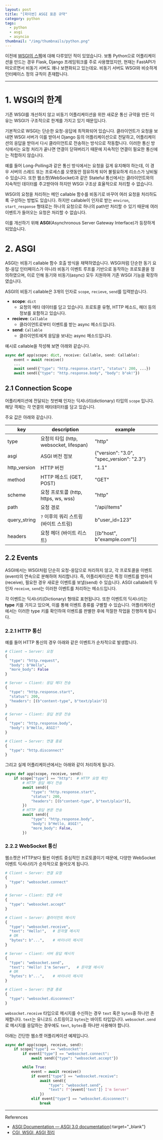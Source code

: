 ```yaml
---
layout: post
title: "[파이썬] ASGI 표준 규약"
category: python
tags:
  - python
  - asgi
  - asyncio
thumbnail: "/img/thumbnails/python.png"
---
```


이전에 [WSGI의 스펙](/docs/python-wsgi)에 대해 다루었던 적이 있었습니다.
보통 Python으로 어플리케이션을 만드는 경우 Flask, Django 프레임워크를 주로 사용했었지만, 현재는 FastAPI가 떠오르면서 비동기 서버도 꽤나 보편화되고 있는데요.
비동기 서버도 WSGI와 비슷하게 인터페이스 정의 규칙이 존재합니다.

---

# 1. WSGI의 한계

기존 WSGI를 개선하지 않고 비동기 어플리케이션을 위한 새로운 통신 규약을 만든 이유는 WSGI가 구조적으로 한계를 가지고 있기 때문입니다.

기본적으로 WSGI는 단순한 요청-응답에 최적화되어 있습니다.
클라이언트가 요청을 보내면 WSGI 서버가 이를 받아서 Django 등의 어플리케이션으로 전달하고, 어플리케이션의 응답을 받아서 다시 클라이언트로 전송하는 방식으로 작동합니다.
이러한 통신 방식에서는 요청 처리가 끝나면 연결이 닫혀버리기 때문에 지속적인 연결이 필요한 통신에는 적합하지 않습니다.

예를 들어 Long-Polling과 같은 통신 방식에서는 요청을 길게 유지해야 하는데, 이 경우 서버의 스레드 또는 프로세스를 오랫동안 점유하게 되어 불필요하게 리소스가 낭비될 수 있습니다.
또한 웹소켓(WebSocket)과 같은 Stateful 통신에서는 클라이언트와의 지속적인 데이터를 주고받아야 하지만 WSGI 구조상 효율적으로 처리할 수 없습니다.

WSGI의 요청을 처리하는 메인 callable 함수를 비동기로 바꾸어 여러 요청을 처리하도록 구성하는 방법도 있습니다.
하지만 callable이 인자로 받는 `environ`, `start_response` 형태로는 하나의 요청으로 하나의 path만 처리할 수 있기 때문에 여러 이벤트가 들어오는 요청은 처리할 수 없습니다.

이를 개선하기 위해 **ASGI**(Asynchronous Server Gateway Interface)가 등장하게 되었습니다.

# 2. ASGI

ASGI는 비동기 callable 함수 호출 방식을 채택하였습니다.
WSGI처럼 단순한 동기 요청-응답 인터페이스가 아니라 비동기 이벤트 루프를 기반으로 동작하는 프로토콜을 정의하였으며, 이로 인해 동기와 비동기(async) 모두 지원하여 기존 WSGI 기능을 확장하였습니다.

ASGI의 비동기 callable은 3개의 인자로 `scope`, `recieve`, `send`를 입력받습니다.

- **scope**: `dict`
  - 요청의 메타 데이터를 담고 있습니다. 프로토콜 유형, HTTP 메소드, 헤더 등의 정보를 포함하고 있습니다.
- **recieve**: `Callable`
  - 클라이언트로부터 이벤트를 받는 async 메소드입니다.
- **send**: `Callable`
  - 클라이언트에게 응답을 보내는 async 메소드입니다.

예시로 callable을 작성해 보면 아래와 같습니다.

```python
async def app(scope: dict, receive: Callable, send: Callable):
    event = await receive()
    ...
    await send({"type": "http.response.start", "status": 200, ...})
    await send({"type": "http.response.body", "body": b"ok!"})
```

## 2.1 Connection Scope

어플리케이션에 전달되는 첫번째 인자는 딕셔너리(dictionary) 타입의 `scope` 입니다.
해당 객체는 각 연결의 메타데이터를 담고 있습니다.

주요 값은 아래와 같습니다.

| key | description | example
|---|---|---
| type | 요청의 타입 (http, websocket, lifespan) | "http"
| asgi | ASGI 버전 정보 | {"version": "3.0", "spec_version": "2.3"}
| http_version | HTTP 버전 | "1.1"
| method | HTTP 메소드 (GET, POST) | "GET"
| scheme | 요청 프로토콜 (http, https, ws, wss) | "http"
| path | 요청 경로 | "/api/items"
| query_string | `?` 이후의 쿼리 스트링 (바이트 스트링) | b"user_id=123"
| headers | 요청 헤더 (바이트 리스트) | [(b"host", b"example.com")]

## 2.2 Events

ASGI에서는 WSGI처럼 단순히 요청-응답으로 처리하지 않고, 각 프로토콜을 이벤트(event)의 연속으로 분해하여 처리합니다.
즉, 어플리케이션은 특정 이벤트를 받아서(receive), 필요한 경우 새로운 이벤트를 보낼(send) 수 있습니다.
ASGI callable의 두 인자 `receive`, `send`는 이러한 이벤트를 처리하는 메소드입니다.

각 이벤트는 딕셔너리(Dictionary) 형태로 표현됩니다.
또한 이벤트의 딕셔너리는 **type** 키를 가지고 있으며, 이를 통해 이벤트 종류를 구별할 수 있습니다.
어플리케이션에서는 이러한 type 키를 확인하여 이벤트를 판별한 후에 적절한 작업을 진행하게 됩니다.

### 2.2.1 HTTP 통신

예를 들어 HTTP 통신의 경우 아래와 같은 이벤트가 순차적으로 발생합니다.

```python
# Client → Server: 요청
{
  "type": "http.request",
  "body": b"Hello",
  "more_body": False
}

# Server → Client: 응답 헤더 전송
{
  "type": "http.response.start",
  "status": 200,
  "headers": [(b"content-type", b"text/plain")]
}

# Server → Client: 응답 본문 전송
{
  "type": "http.response.body",
  "body": b"Hello, ASGI!"
}

# Client → Server: 연결 종료
{
  "type": "http.disconnect"
}
```

그리고 실제 어플리케이션에서는 아래와 같이 처리하게 됩니다.

```python
async def app(scope, receive, send):
    if scope["type"] == "http":  # HTTP 요청 확인
        # HTTP 응답 헤더 전송
        await send({
            "type": "http.response.start",
            "status": 200,
            "headers": [(b"content-type", b"text/plain")],
        })
        # HTTP 응답 본문 전송
        await send({
            "type": "http.response.body",
            "body": b"Hello, ASGI!",
            "more_body": False,
        })
```

### 2.2.2 WebSocket 통신

웹소켓은 HTTP보다 훨씬 이벤트 중심적인 프로토콜이기 때문에, 다양한 WebSocket 이벤트 딕셔너리가 순차적으로 들어오게 됩니다.

```python
# Client → Server: 연결 요청
{
  "type": "websocket.connect"
}

# Server → Client: 연결 수락
{
  "type": "websocket.accept"
}

# Client → Server: 클라이언트 메시지
{
  "type": "websocket.receive",
  "text": "Hello!",   # 문자열 메시지
  # OR
  "bytes": b"...",    # 바이너리 메시지
}

# Server → Client: 서버 응답 메시지
{
  "type": "websocket.send",
  "text": "Hello! I'm Server",   # 문자열 메시지
  # OR
  "bytes": b"...",    # 바이너리 메시지
}

# Client → Server: 연결 종료
{
  "type": "websocket.disconnect"
}
```

`websocket.receive` 타입으로 메시지를 수신하는 경우 `text` 혹은 `bytes`중 하나만 존재합니다.
`text`는 유니코드 스트링이고 `bytes`는 바이트 타입입니다.
`websocket.send`로 메시지를 응답하는 경우에도 `text`, `bytes`중 하나만 사용해야 합니다.

아래는 간단한 웹소켓 어플리케이션 예제입니다.

```python
async def app(scope, receive, send):
    if scope["type"] == "websocket":
        if event["type"] == "websocket.connect":
            await send({"type": "websocket.accept"})

        while True:
            event = await receive()
            if event["type"] == "websocket.receive":
                await send({
                    "type": "websocket.send",
                    "text": f"{event['text']} I'm Server"
                })
            elif event["type"] == "websocket.disconnect":
                break
```

---

References

- [ASGI Documentation — ASGI 3.0 documentation](https://asgi.readthedocs.io/en/latest/){:target="_blank"}
- [CGI, WSGI, ASGI 정리](https://kangbk0120.github.io/articles/2022-02/cgi-wcgi-asgi)
